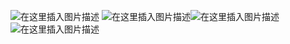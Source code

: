 ﻿![在这里插入图片描述](http://img.yayi.site/csdn/20191001225528370.png-watermaskStyle)
![在这里插入图片描述](https://img-blog.csdnimg.cn/20191001225553905.png?x-oss-process=image/watermark,type_ZmFuZ3poZW5naGVpdGk,shadow_10,text_aHR0cHM6Ly9ibG9nLmNzZG4ubmV0L3dlaXhpbl80MzUzMTk0MA==,size_16,color_FFFFFF,t_70)![在这里插入图片描述](https://img-blog.csdnimg.cn/20191001225602199.png?x-oss-process=image/watermark,type_ZmFuZ3poZW5naGVpdGk,shadow_10,text_aHR0cHM6Ly9ibG9nLmNzZG4ubmV0L3dlaXhpbl80MzUzMTk0MA==,size_16,color_FFFFFF,t_70)![在这里插入图片描述](http://img.yayi.site/csdn/20191001225540854.png-watermaskStyle)
